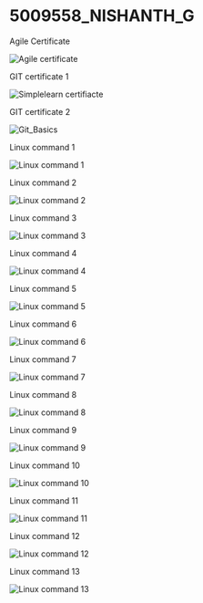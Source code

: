 # 5009558_NISHANTH_G

Agile Certificate

![Agile certificate](SDLC/Agile_certificate.png)

GIT certificate 1

![Simplelearn certifiacte](GIT/GIT-1.png)

GIT certificate 2

![Git_Basics](GIT/GIT_Basics.png)

Linux command 1

![Linux command 1](LINUX/Linux%20command%201.png)

Linux command 2

![Linux command 2](LINUX/Linux%20command%202.png)

Linux command 3

![Linux command 3](LINUX/Linux%20command%203.png)

Linux command 4

![Linux command 4](LINUX/Linux%20command%204.png)

Linux command 5

![Linux command 5](LINUX/Linux%20command%205.png)

Linux command 6

![Linux command 6](LINUX/Linux%20command%206.png)

Linux command 7

![Linux command 7](LINUX/Linux%20command%207.png)

Linux command 8

![Linux command 8](LINUX/Linux%20command%208.png)

Linux command 9

![Linux command 9](LINUX/Linux%20command%209.png)

Linux command 10

![Linux command 10](LINUX/Linux%20command%2010.png)

Linux command 11

![Linux command 11](LINUX/Linux%20command%2011.png)

Linux command 12

![Linux command 12](LINUX/Linux%20command%2012.png)

Linux command 13

![Linux command 13](LINUX/Linux%20command%2013.png)




